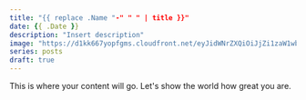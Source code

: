 ```yaml
---
title: "{{ replace .Name "-" " " | title }}"
date: {{ .Date }}
description: "Insert description"
image: "https://d1kk667yopfgms.cloudfront.net/eyJidWNrZXQiOiJjZi1zaW1wbGUtczMtb3JpZ2luLWNsb3VkZnJvbnRmb3JzMy0yNzMxMTY5MzM0ODkiLCJrZXkiOiJkOWUxODUwYi03MTE0LTQzZDctYmNkYy03ZTFjMTAxMTYyNjYifQ=="
series: posts
draft: true
---
```

This is where your content will go. Let's show the world how great you are.
